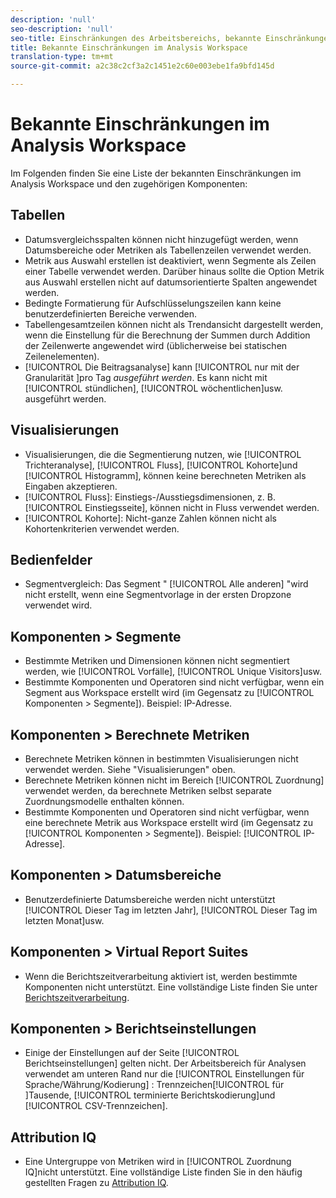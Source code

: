 ```yaml
---
description: 'null'
seo-description: 'null'
seo-title: Einschränkungen des Arbeitsbereichs, bekannte Einschränkungen im Arbeitsbereich für Analysen
title: Bekannte Einschränkungen im Analysis Workspace
translation-type: tm+mt
source-git-commit: a2c38c2cf3a2c1451e2c60e003ebe1fa9bfd145d

---
```



# Bekannte Einschränkungen im Analysis Workspace

Im Folgenden finden Sie eine Liste der bekannten Einschränkungen im Analysis Workspace und den zugehörigen Komponenten:

## Tabellen

* Datumsvergleichsspalten können nicht hinzugefügt werden, wenn Datumsbereiche oder Metriken als Tabellenzeilen verwendet werden.
* Metrik aus Auswahl erstellen ist deaktiviert, wenn Segmente als Zeilen einer Tabelle verwendet werden. Darüber hinaus sollte die Option Metrik aus Auswahl erstellen nicht auf datumsorientierte Spalten angewendet werden.
* Bedingte Formatierung für Aufschlüsselungszeilen kann keine benutzerdefinierten Bereiche verwenden.
* Tabellengesamtzeilen können nicht als Trendansicht dargestellt werden, wenn die Einstellung für die Berechnung der Summen durch Addition der Zeilenwerte angewendet wird (üblicherweise bei statischen Zeilenelementen).
* [!UICONTROL Die Beitragsanalyse] kann [!UICONTROL nur mit der Granularität ]pro Tag _ausgeführt werden_. Es kann nicht mit [!UICONTROL stündlichen], [!UICONTROL wöchentlichen]usw. ausgeführt werden.

## Visualisierungen

* Visualisierungen, die die Segmentierung nutzen, wie [!UICONTROL Trichteranalyse], [!UICONTROL Fluss], [!UICONTROL Kohorte]und [!UICONTROL Histogramm], können keine berechneten Metriken als Eingaben akzeptieren.
* [!UICONTROL Fluss]: Einstiegs-/Ausstiegsdimensionen, z. B. [!UICONTROL Einstiegsseite], können nicht in Fluss verwendet werden.
* [!UICONTROL Kohorte]: Nicht-ganze Zahlen können nicht als Kohortenkriterien verwendet werden.

## Bedienfelder

* Segmentvergleich: Das Segment " [!UICONTROL Alle anderen] "wird nicht erstellt, wenn eine Segmentvorlage in der ersten Dropzone verwendet wird.

## Komponenten &gt; Segmente

* Bestimmte Metriken und Dimensionen können nicht segmentiert werden, wie [!UICONTROL Vorfälle], [!UICONTROL Unique Visitors]usw.
* Bestimmte Komponenten und Operatoren sind nicht verfügbar, wenn ein Segment aus Workspace erstellt wird (im Gegensatz zu [!UICONTROL Komponenten &gt; Segmente]). Beispiel: IP-Adresse.

## Komponenten &gt; Berechnete Metriken

* Berechnete Metriken können in bestimmten Visualisierungen nicht verwendet werden. Siehe "Visualisierungen" oben.
* Berechnete Metriken können nicht im Bereich [!UICONTROL Zuordnung] verwendet werden, da berechnete Metriken selbst separate Zuordnungsmodelle enthalten können.
* Bestimmte Komponenten und Operatoren sind nicht verfügbar, wenn eine berechnete Metrik aus Workspace erstellt wird (im Gegensatz zu [!UICONTROL Komponenten &gt; Segmente]). Beispiel: [!UICONTROL IP-Adresse].

## Komponenten &gt; Datumsbereiche

* Benutzerdefinierte Datumsbereiche werden nicht unterstützt [!UICONTROL Dieser Tag im letzten Jahr], [!UICONTROL Dieser Tag im letzten Monat]usw.

## Komponenten &gt; Virtual Report Suites

* Wenn die Berichtszeitverarbeitung aktiviert ist, werden bestimmte Komponenten nicht unterstützt. Eine vollständige Liste finden Sie unter [Berichtszeitverarbeitung](/help/components/vrs/vrs-report-time-processing.md).

## Komponenten &gt; Berichtseinstellungen

* Einige der Einstellungen auf der Seite [!UICONTROL Berichtseinstellungen] gelten nicht. Der Arbeitsbereich für Analysen verwendet am unteren Rand nur die [!UICONTROL Einstellungen für Sprache/Währung/Kodierung] : Trennzeichen[!UICONTROL für ]Tausende, [!UICONTROL terminierte Berichtskodierung]und [!UICONTROL CSV-Trennzeichen].

## Attribution IQ

* Eine Untergruppe von Metriken wird in [!UICONTROL Zuordnung IQ]nicht unterstützt. Eine vollständige Liste finden Sie in den häufig gestellten Fragen zu [Attribution IQ](/help/analyze/analysis-workspace/attribution-iq/attribution-faq.md).